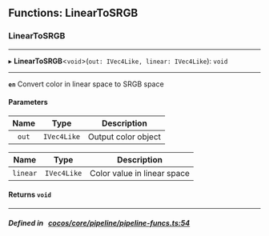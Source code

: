 ## Functions: LinearToSRGB

### LinearToSRGB


___
▸ **LinearToSRGB**<`void`\>(`out: IVec4Like, linear: IVec4Like`): `void`
___



**`en`** Convert color in linear space to SRGB space



#### Parameters

| Name | Type | Description |
| :------: | :------: | :------: |
| `out` | `IVec4Like` | Output color object  |

| Name | Type | Description |
| :------: | :------: | :------: |
| `linear` | `IVec4Like` | Color value in linear space  |


#### Returns `void` 
___


##### Defined in &nbsp;   [cocos/core/pipeline/pipeline-funcs.ts:54](https://github.com/cocos-creator/engine/blob/c7bf6b8a9/cocos/core/pipeline/pipeline-funcs.ts#L54)&nbsp;
